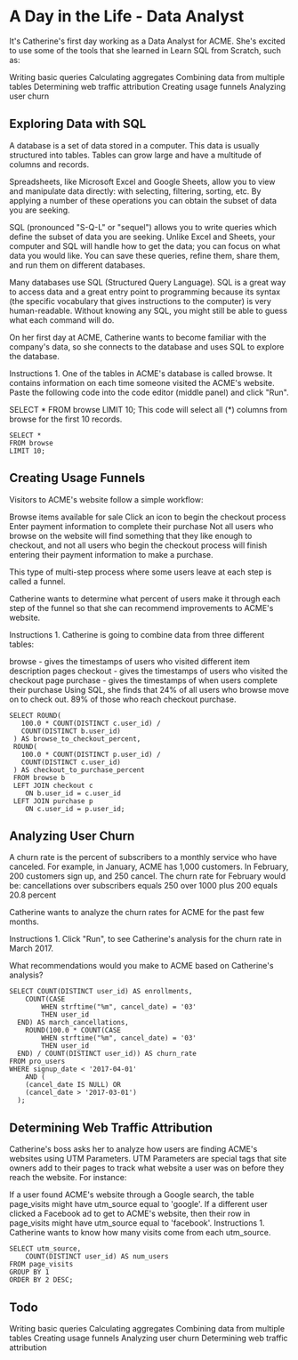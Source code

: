 # A Day in the Life - Data Analyst
It's Catherine's first day working as a Data Analyst for ACME. She's excited to use some of the tools that she learned in Learn SQL from Scratch, such as:

Writing basic queries
Calculating aggregates
Combining data from multiple tables
Determining web traffic attribution
Creating usage funnels
Analyzing user churn

## Exploring Data with SQL
A database is a set of data stored in a computer. This data is usually structured into tables. Tables can grow large and have a multitude of columns and records.

Spreadsheets, like Microsoft Excel and Google Sheets, allow you to view and manipulate data directly: with selecting, filtering, sorting, etc. By applying a number of these operations you can obtain the subset of data you are seeking.

SQL (pronounced "S-Q-L" or "sequel") allows you to write queries which define the subset of data you are seeking. Unlike Excel and Sheets, your computer and SQL will handle how to get the data; you can focus on what data you would like. You can save these queries, refine them, share them, and run them on different databases.

Many databases use SQL (Structured Query Language). SQL is a great way to access data and a great entry point to programming because its syntax (the specific vocabulary that gives instructions to the computer) is very human-readable. Without knowing any SQL, you might still be able to guess what each command will do.

On her first day at ACME, Catherine wants to become familiar with the company's data, so she connects to the database and uses SQL to explore the database.

Instructions
1.
One of the tables in ACME's database is called browse. It contains information on each time someone visited the ACME's website. Paste the following code into the code editor (middle panel) and click "Run".

SELECT *
FROM browse
LIMIT 10;
This code will select all (*) columns from browse for the first 10 records.

```
SELECT *
FROM browse
LIMIT 10;
```

## Creating Usage Funnels
Visitors to ACME's website follow a simple workflow:

Browse items available for sale
Click an icon to begin the checkout process
Enter payment information to complete their purchase
Not all users who browse on the website will find something that they like enough to checkout, and not all users who begin the checkout process will finish entering their payment information to make a purchase.

This type of multi-step process where some users leave at each step is called a funnel.

Catherine wants to determine what percent of users make it through each step of the funnel so that she can recommend improvements to ACME's website.

Instructions
1.
Catherine is going to combine data from three different tables:

browse - gives the timestamps of users who visited different item description pages
checkout - gives the timestamps of users who visited the checkout page
purchase - gives the timestamps of when users complete their purchase
Using SQL, she finds that 24% of all users who browse move on to check out. 89% of those who reach checkout purchase.

```
SELECT ROUND(
   100.0 * COUNT(DISTINCT c.user_id) /
   COUNT(DISTINCT b.user_id)
 ) AS browse_to_checkout_percent,
 ROUND(
   100.0 * COUNT(DISTINCT p.user_id) /
   COUNT(DISTINCT c.user_id)
 ) AS checkout_to_purchase_percent
 FROM browse b
 LEFT JOIN checkout c
 	ON b.user_id = c.user_id
 LEFT JOIN purchase p
 	ON c.user_id = p.user_id;
```

## Analyzing User Churn
A churn rate is the percent of subscribers to a monthly service who have canceled. For example, in January, ACME has 1,000 customers. In February, 200 customers sign up, and 250 cancel. The churn rate for February would be: cancellations over subscribers equals 250 over 1000 plus 200 equals 20.8 percent

Catherine wants to analyze the churn rates for ACME for the past few months.

Instructions
1.
Click "Run", to see Catherine's analysis for the churn rate in March 2017.

What recommendations would you make to ACME based on Catherine's analysis?

```
SELECT COUNT(DISTINCT user_id) AS enrollments,
	COUNT(CASE
       	WHEN strftime("%m", cancel_date) = '03'
        THEN user_id
  END) AS march_cancellations,
 	ROUND(100.0 * COUNT(CASE
       	WHEN strftime("%m", cancel_date) = '03'
        THEN user_id
  END) / COUNT(DISTINCT user_id)) AS churn_rate
FROM pro_users
WHERE signup_date < '2017-04-01'
	AND (
    (cancel_date IS NULL) OR
    (cancel_date > '2017-03-01')
  );
```

## Determining Web Traffic Attribution
Catherine's boss asks her to analyze how users are finding ACME's websites using UTM Parameters. UTM Parameters are special tags that site owners add to their pages to track what website a user was on before they reach the website. For instance:

If a user found ACME's website through a Google search, the table page_visits might have utm_source equal to 'google'.
If a different user clicked a Facebook ad to get to ACME's website, then their row in page_visits might have utm_source equal to 'facebook'.
Instructions
1.
Catherine wants to know how many visits come from each utm_source.

```
SELECT utm_source,
 	COUNT(DISTINCT user_id) AS num_users
FROM page_visits
GROUP BY 1
ORDER BY 2 DESC;
```

## Todo
Writing basic queries
Calculating aggregates
Combining data from multiple tables
Creating usage funnels
Analyzing user churn
Determining web traffic attribution

##
